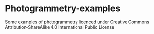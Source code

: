# Photogrammetry-examples
Some examples of photogrammetry licenced under Creative Commons Attribution-ShareAlike 4.0 International Public License

